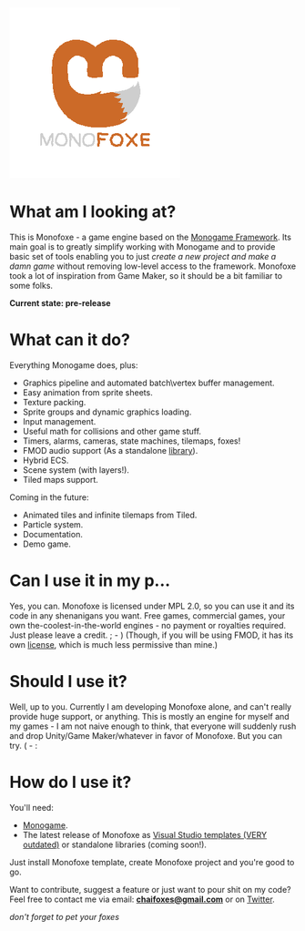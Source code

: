 ![logo](logo/logo_transparent.png)

# What am I looking at?
This is Monofoxe - a game engine based on the [Monogame Framework](http://monogame.net). 
Its main goal is to greatly simplify working with Monogame and to provide basic set of tools 
enabling you to just *create a new project and make a damn game* without removing low-level access to the framework.
Monofoxe took a lot of inspiration from Game Maker, so it should be a bit familiar to some folks.


**Current state: pre-release**


# What can it do?

Everything Monogame does, plus:

* Graphics pipeline and automated batch\vertex buffer management.
* Easy animation from sprite sheets.
* Texture packing.
* Sprite groups and dynamic graphics loading.
* Input management.
* Useful math for collisions and other game stuff.
* Timers, alarms, cameras, state machines, tilemaps, foxes!
* FMOD audio support (As a standalone [library](https://github.com/gnFur/ChaiFoxes.FMODAudio/)).
* Hybrid ECS.
* Scene system (with layers!).
* Tiled maps support.


Coming in the future:

* Animated tiles and infinite tilemaps from Tiled.
* Particle system.
* Documentation.
* Demo game.

# Can I use it in my p...

Yes, you can. Monofoxe is licensed under MPL 2.0, so you can use it and its code in any shenanigans you want. Free games, commercial games, your own the-coolest-in-the-world engines - no payment or royalties required. Just please leave a credit. ; - )
(Though, if you will be using FMOD, it has its own [license](https://fmod.com/licensing#faq), which is much less permissive than mine.)

# Should I use it?

Well, up to you. Currently I am developing Monofoxe alone, and can't really provide huge support, or anything. This is mostly an engine for myself and my games - I am not naive enough to think, that everyone will suddenly rush and drop Unity/Game Maker/whatever in favor of Monofoxe. But you can try. ( - :

# How do I use it?

You'll need:

* [Monogame](http://monogame.net).
* The latest release of Monofoxe as [Visual Studio templates (VERY outdated)](https://bitbucket.org/gnFur/monofoxe/downloads/MonofoxeDesktopGL.zip) or standalone libraries (coming soon!).


Just install Monofoxe template, create Monofoxe project and you're good to go. 


Want to contribute, suggest a feature or just want to pour shit on my code? Feel free to contact me via email: **chaifoxes@gmail.com** or on [Twitter](https://twitter.com/ChaiFoxes).



*don't forget to pet your foxes*
